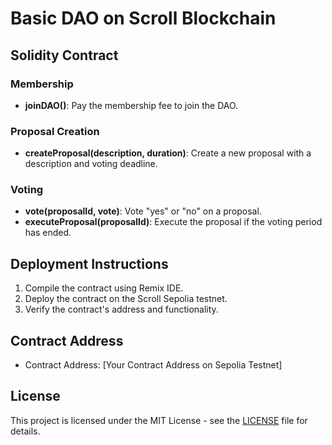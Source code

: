 # Basic DAO on Scroll Blockchain

## Solidity Contract

### Membership
- **joinDAO()**: Pay the membership fee to join the DAO.

### Proposal Creation
- **createProposal(description, duration)**: Create a new proposal with a description and voting deadline.

### Voting
- **vote(proposalId, vote)**: Vote "yes" or "no" on a proposal.
- **executeProposal(proposalId)**: Execute the proposal if the voting period has ended.

## Deployment Instructions

1. Compile the contract using Remix IDE.
2. Deploy the contract on the Scroll Sepolia testnet.
3. Verify the contract's address and functionality.

## Contract Address
- Contract Address: [Your Contract Address on Sepolia Testnet]
## License

This project is licensed under the MIT License - see the [LICENSE](LICENSE) file for details.
